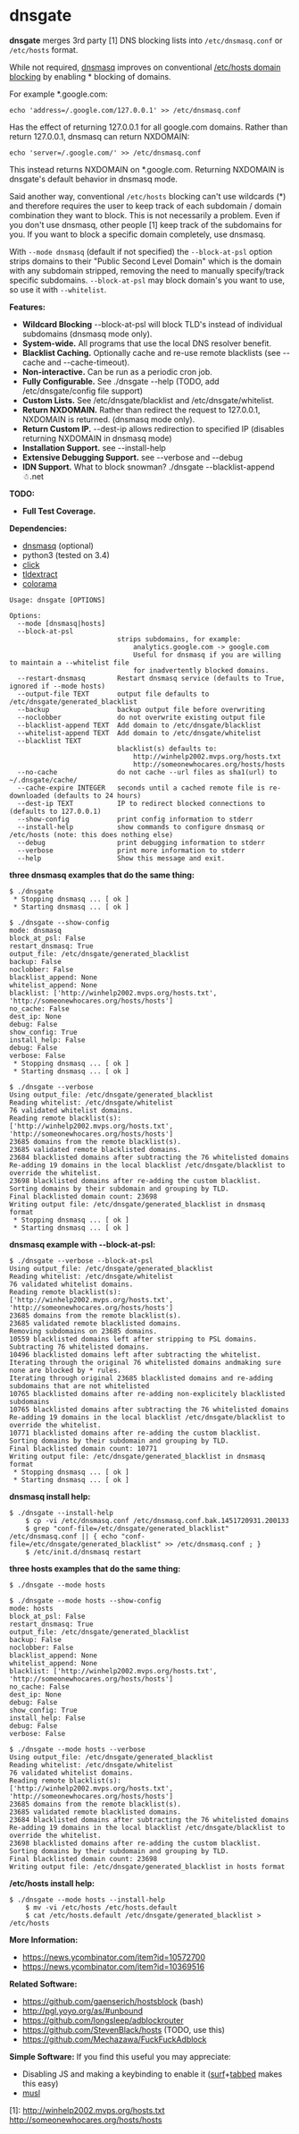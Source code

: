 
# dnsgate

**dnsgate** merges 3rd party [1] DNS blocking lists into `/etc/dnsmasq.conf` or `/etc/hosts` format.

While not required, [dnsmasq](https://wiki.gentoo.org/wiki/Dnsmasq) improves on conventional [/etc/hosts domain blocking](http://winhelp2002.mvps.org/hosts.htm) by enabling * blocking of domains.

For example *.google.com:

```
echo 'address=/.google.com/127.0.0.1' >> /etc/dnsmasq.conf
```
Has the effect of returning 127.0.0.1 for all google.com domains. Rather than return 127.0.0.1, dnsmasq can return NXDOMAIN:

```
echo 'server=/.google.com/' >> /etc/dnsmasq.conf
```
This instead returns NXDOMAIN on *.google.com. Returning NXDOMAIN is dnsgate's default behavior in dnsmasq mode.

Said another way, conventional `/etc/hosts` blocking can't use wildcards (*) and therefore requires the user to keep track of each subdomain / domain combination they want to block. This is not necessarily a problem. Even if you don't use dnsmasq, other people [1] keep track of the subdomains for you. If you want to block a specific domain completely, use dnsmasq.

With `--mode dnsmasq` (default if not specified) the `--block-at-psl` option strips domains to their "Public Second Level Domain" which is the domain with any subdomain stripped, removing the need to manually specify/track specific subdomains. `--block-at-psl` may block domain's you want to use, so use it with `--whitelist`.

**Features:**
* **Wildcard Blocking** --block-at-psl will block TLD's instead of individual subdomains (dnsmasq mode only).
* **System-wide.** All programs that use the local DNS resolver benefit.
* **Blacklist Caching.** Optionally cache and re-use remote blacklists (see --cache and --cache-timeout).
* **Non-interactive.** Can be run as a periodic cron job.
* **Fully Configurable.** See ./dnsgate --help (TODO, add /etc/dnsgate/config file support)
* **Custom Lists.** See /etc/dnsgate/blacklist and /etc/dnsgate/whitelist.
* **Return NXDOMAIN.** Rather than redirect the request to 127.0.0.1, NXDOMAIN is returned. (dnsmasq mode only).
* **Return Custom IP.** --dest-ip allows redirection to specified IP (disables returning NXDOMAIN in dnsmasq mode)
* **Installation Support.** see --install-help
* **Extensive Debugging Support.** see --verbose and --debug
* **IDN Support.** What to block snowman? ./dnsgate --blacklist-append ☃.net

**TODO:**
* **Full Test Coverage.**

**Dependencies:**
 - [dnsmasq](http://www.thekelleys.org.uk/dnsmasq/doc.html) (optional)
 - python3 (tested on 3.4)
 - [click](https://github.com/mitsuhiko/click)
 - [tldextract](https://github.com/john-kurkowski/tldextract)
 - [colorama](https://github.com/tartley/colorama)

```
Usage: dnsgate [OPTIONS]

Options:
  --mode [dnsmasq|hosts]
  --block-at-psl          
                           strips subdomains, for example:
                               analytics.google.com -> google.com
                               Useful for dnsmasq if you are willing to maintain a --whitelist file
                               for inadvertently blocked domains.
  --restart-dnsmasq        Restart dnsmasq service (defaults to True, ignored if --mode hosts)
  --output-file TEXT       output file defaults to /etc/dnsgate/generated_blacklist
  --backup                 backup output file before overwriting
  --noclobber              do not overwrite existing output file
  --blacklist-append TEXT  Add domain to /etc/dnsgate/blacklist
  --whitelist-append TEXT  Add domain to /etc/dnsgate/whitelist
  --blacklist TEXT        
                           blacklist(s) defaults to:
                               http://winhelp2002.mvps.org/hosts.txt
                               http://someonewhocares.org/hosts/hosts
  --no-cache               do not cache --url files as sha1(url) to ~/.dnsgate/cache/
  --cache-expire INTEGER   seconds until a cached remote file is re-downloaded (defaults to 24 hours)
  --dest-ip TEXT           IP to redirect blocked connections to (defaults to 127.0.0.1)
  --show-config            print config information to stderr
  --install-help           show commands to configure dnsmasq or /etc/hosts (note: this does nothing else)
  --debug                  print debugging information to stderr
  --verbose                print more information to stderr
  --help                   Show this message and exit.
```
 
**three dnsmasq examples that do the same thing:**
 
```  
$ ./dnsgate
 * Stopping dnsmasq ... [ ok ]
 * Starting dnsmasq ... [ ok ]
  
$ ./dnsgate --show-config
mode: dnsmasq
block_at_psl: False
restart_dnsmasq: True
output_file: /etc/dnsgate/generated_blacklist
backup: False
noclobber: False
blacklist_append: None
whitelist_append: None
blacklist: ['http://winhelp2002.mvps.org/hosts.txt', 'http://someonewhocares.org/hosts/hosts']
no_cache: False
dest_ip: None
debug: False
show_config: True
install_help: False
debug: False
verbose: False
 * Stopping dnsmasq ... [ ok ]
 * Starting dnsmasq ... [ ok ]
  
$ ./dnsgate --verbose
Using output_file: /etc/dnsgate/generated_blacklist
Reading whitelist: /etc/dnsgate/whitelist
76 validated whitelist domains.
Reading remote blacklist(s):
['http://winhelp2002.mvps.org/hosts.txt', 'http://someonewhocares.org/hosts/hosts']
23685 domains from the remote blacklist(s).
23685 validated remote blacklisted domains.
23684 blacklisted domains after subtracting the 76 whitelisted domains
Re-adding 19 domains in the local blacklist /etc/dnsgate/blacklist to override the whitelist.
23698 blacklisted domains after re-adding the custom blacklist.
Sorting domains by their subdomain and grouping by TLD.
Final blacklisted domain count: 23698
Writing output file: /etc/dnsgate/generated_blacklist in dnsmasq format
 * Stopping dnsmasq ... [ ok ]
 * Starting dnsmasq ... [ ok ]
``` 
**dnsmasq example with --block-at-psl:**
 
```  
$ ./dnsgate --verbose --block-at-psl
Using output_file: /etc/dnsgate/generated_blacklist
Reading whitelist: /etc/dnsgate/whitelist
76 validated whitelist domains.
Reading remote blacklist(s):
['http://winhelp2002.mvps.org/hosts.txt', 'http://someonewhocares.org/hosts/hosts']
23685 domains from the remote blacklist(s).
23685 validated remote blacklisted domains.
Removing subdomains on 23685 domains.
10559 blacklisted domains left after stripping to PSL domains.
Subtracting 76 whitelisted domains.
10496 blacklisted domains left after subtracting the whitelist.
Iterating through the original 76 whitelisted domains andmaking sure none are blocked by * rules.
Iterating through original 23685 blacklisted domains and re-adding subdomains that are not whitelisted
10765 blacklisted domains after re-adding non-explicitely blacklisted subdomains
10765 blacklisted domains after subtracting the 76 whitelisted domains
Re-adding 19 domains in the local blacklist /etc/dnsgate/blacklist to override the whitelist.
10771 blacklisted domains after re-adding the custom blacklist.
Sorting domains by their subdomain and grouping by TLD.
Final blacklisted domain count: 10771
Writing output file: /etc/dnsgate/generated_blacklist in dnsmasq format
 * Stopping dnsmasq ... [ ok ]
 * Starting dnsmasq ... [ ok ]
``` 
**dnsmasq install help:**
 
```  
$ ./dnsgate --install-help
    $ cp -vi /etc/dnsmasq.conf /etc/dnsmasq.conf.bak.1451720931.200133
    $ grep "conf-file=/etc/dnsgate/generated_blacklist" /etc/dnsmasq.conf || { echo "conf-file=/etc/dnsgate/generated_blacklist" >> /etc/dnsmasq.conf ; }
    $ /etc/init.d/dnsmasq restart
``` 
**three hosts examples that do the same thing:**
 
```  
$ ./dnsgate --mode hosts
  
$ ./dnsgate --mode hosts --show-config
mode: hosts
block_at_psl: False
restart_dnsmasq: True
output_file: /etc/dnsgate/generated_blacklist
backup: False
noclobber: False
blacklist_append: None
whitelist_append: None
blacklist: ['http://winhelp2002.mvps.org/hosts.txt', 'http://someonewhocares.org/hosts/hosts']
no_cache: False
dest_ip: None
debug: False
show_config: True
install_help: False
debug: False
verbose: False
  
$ ./dnsgate --mode hosts --verbose
Using output_file: /etc/dnsgate/generated_blacklist
Reading whitelist: /etc/dnsgate/whitelist
76 validated whitelist domains.
Reading remote blacklist(s):
['http://winhelp2002.mvps.org/hosts.txt', 'http://someonewhocares.org/hosts/hosts']
23685 domains from the remote blacklist(s).
23685 validated remote blacklisted domains.
23684 blacklisted domains after subtracting the 76 whitelisted domains
Re-adding 19 domains in the local blacklist /etc/dnsgate/blacklist to override the whitelist.
23698 blacklisted domains after re-adding the custom blacklist.
Sorting domains by their subdomain and grouping by TLD.
Final blacklisted domain count: 23698
Writing output file: /etc/dnsgate/generated_blacklist in hosts format
``` 
**/etc/hosts install help:**
 
```  
$ ./dnsgate --mode hosts --install-help
    $ mv -vi /etc/hosts /etc/hosts.default
    $ cat /etc/hosts.default /etc/dnsgate/generated_blacklist > /etc/hosts
``` 



**More Information:**
 - https://news.ycombinator.com/item?id=10572700
 - https://news.ycombinator.com/item?id=10369516

**Related Software:**
 - https://github.com/gaenserich/hostsblock (bash)
 - http://pgl.yoyo.org/as/#unbound
 - https://github.com/longsleep/adblockrouter
 - https://github.com/StevenBlack/hosts (TODO, use this)
 - https://github.com/Mechazawa/FuckFuckAdblock

**Simple Software:**
If you find this useful you may appreciate:

 - Disabling JS and making a keybinding to enable it ([surf](http://surf.suckless.org/)+[tabbed](http://tools.suckless.org/tabbed/) makes this easy)
 - [musl](http://wiki.musl-libc.org/wiki/Functional_differences_from_glibc#Name_Resolver_.2F_DNS)

[1]: http://winhelp2002.mvps.org/hosts.txt http://someonewhocares.org/hosts/hosts


